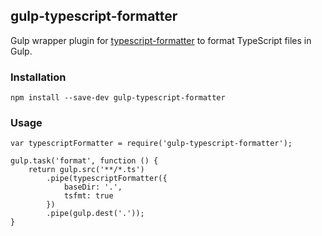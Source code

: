 ## gulp-typescript-formatter

Gulp wrapper plugin for [typescript-formatter](https://www.npmjs.com/package/typescript-formatter) to format TypeScript files in Gulp.

### Installation

```
npm install --save-dev gulp-typescript-formatter
```

### Usage

```
var typescriptFormatter = require('gulp-typescript-formatter');

gulp.task('format', function () {
    return gulp.src('**/*.ts')
        .pipe(typescriptFormatter({
            baseDir: '.',
            tsfmt: true
        })
        .pipe(gulp.dest('.'));
}
```


